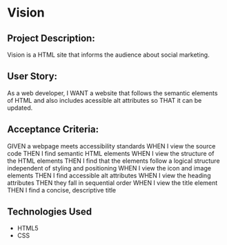 # Vision

## Project Description:
Vision is a HTML site that informs the audience about social marketing.

## User Story: 
As a web developer, I WANT a website that follows the semantic elements of HTML and also includes acessible alt attributes so THAT it can be updated.

## Acceptance Criteria:
GIVEN a webpage meets accessibility standards
WHEN I view the source code
THEN I find semantic HTML elements
WHEN I view the structure of the HTML elements
THEN I find that the elements follow a logical structure independent of styling and positioning
WHEN I view the icon and image elements
THEN I find accessible alt attributes
WHEN I view the heading attributes
THEN they fall in sequential order
WHEN I view the title element
THEN I find a concise, descriptive title

## Technologies Used
-   HTML5
-   CSS